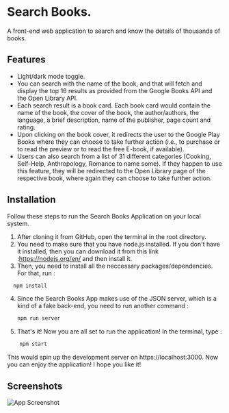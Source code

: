 # Search Books.

A front-end web application to search and know the details of thousands of books.

## Features

- Light/dark mode toggle.
- You can search with the name of the book, and that will fetch and display the top 16 results as provided from the Google Books API and the Open Library API.
- Each search result is a book card. Each book card would contain the name of the book, the cover of the book, the author/authors, the language, a brief description, name of the publisher, page count and rating.
- Upon clicking on the book cover, it redirects the user to the Google Play Books where they can choose to take further action (i.e., to purchase or to read the preview or to read the free E-book, if available).
- Users can also search from a list of 31 different categories (Cooking, Self-Help, Anthropology, Romance to name some). If they happen to use this feature, they will be redirected to the Open Library page of the respective book, where again they can choose to take further action.

## Installation

Follow these steps to run the Search Books Application on your local system.

1. After cloning it from GitHub, open the terminal in the root directory.
2. You need to make sure that you have node.js installed. If you don't have it installed, then you can download it from this link :https://nodejs.org/en/ and then install it.
3. Then, you need to install all the neccessary packages/dependencies. For that, run :

```bash
  npm install

```

4. Since the Search Books App makes use of the JSON server, which is a kind of a fake back-end, you need to run another command :

   ```bash
   npm run server

   ```

5. That's it! Now you are all set to run the application! In the terminal, type :

```bash
    npm start
```

This would spin up the development server on https://localhost:3000. Now you can enjoy the application! I hope you like it!

## Screenshots

![App Screenshot]('src/components/images/ProjectIntro.png')
